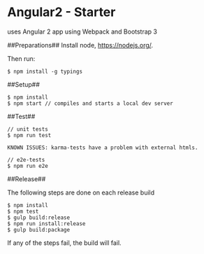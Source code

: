 # Angular2 - Starter
uses Angular 2 app using Webpack and Bootstrap 3

##Preparations##
Install node, https://nodejs.org/.


Then run:
```
$ npm install -g typings
```

##Setup##

```
$ npm install
$ npm start // compiles and starts a local dev server
```
##Test##
```
// unit tests
$ npm run test

KNOWN ISSUES: karma-tests have a problem with external htmls.

// e2e-tests
$ npm run e2e
```

##Release##

The following steps are done on each release build
```
$ npm install
$ npm test
$ gulp build:release
$ npm run install:release
$ gulp build:package
```
If any of the steps fail, the build will fail.
